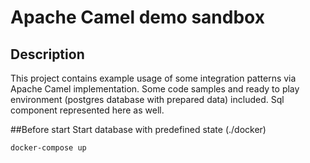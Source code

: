 # Apache Camel demo sandbox

## Description
This project contains example usage of some integration patterns via Apache Camel implementation. 
Some code samples and ready to play environment (postgres database with prepared data) included. 
Sql component represented here as well.

##Before start
Start database with predefined state (./docker)
```
docker-compose up
```
